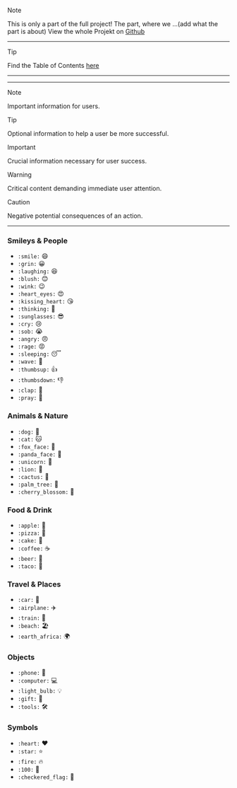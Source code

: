 > [!NOTE]
> This is only a part of the full project!
> The part, where we ...(add what the part is about)
> View the whole Projekt on [Github](https://github.com/AdminL3/Jugend-Forscht/)

---

> [!TIP]
> Find the Table of Contents [here](https://github.com/AdminL3/Jugend-Forscht/blob/main/Table_of_contents.md)

---

---

> [!NOTE]
> Important information for users.

> [!TIP]
> Optional information to help a user be more successful.

> [!IMPORTANT]
> Crucial information necessary for user success.

> [!WARNING]
> Critical content demanding immediate user attention.

> [!CAUTION]
> Negative potential consequences of an action.

---

### Smileys & People

- `:smile:` 😄
- `:grin:` 😀
- `:laughing:` 😆
- `:blush:` 😊
- `:wink:` 😉
- `:heart_eyes:` 😍
- `:kissing_heart:` 😘
- `:thinking:` 🤔
- `:sunglasses:` 😎
- `:cry:` 😢
- `:sob:` 😭
- `:angry:` 😠
- `:rage:` 😡
- `:sleeping:` 😴
- `:wave:` 👋
- `:thumbsup:` 👍
- `:thumbsdown:` 👎
- `:clap:` 👏
- `:pray:` 🙏

### Animals & Nature

- `:dog:` 🐶
- `:cat:` 🐱
- `:fox_face:` 🦊
- `:panda_face:` 🐼
- `:unicorn:` 🦄
- `:lion:` 🦁
- `:cactus:` 🌵
- `:palm_tree:` 🌴
- `:cherry_blossom:` 🌸

### Food & Drink

- `:apple:` 🍎
- `:pizza:` 🍕
- `:cake:` 🍰
- `:coffee:` ☕
- `:beer:` 🍺
- `:taco:` 🌮

### Travel & Places

- `:car:` 🚗
- `:airplane:` ✈️
- `:train:` 🚆
- `:beach:` 🏖️
- `:earth_africa:` 🌍

### Objects

- `:phone:` 📱
- `:computer:` 💻
- `:light_bulb:` 💡
- `:gift:` 🎁
- `:tools:` 🛠️

### Symbols

- `:heart:` ❤️
- `:star:` ⭐
- `:fire:` 🔥
- `:100:` 💯
- `:checkered_flag:` 🏁
